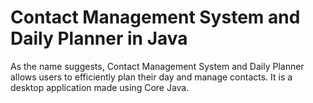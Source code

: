 # Contact Management System and Daily Planner in Java
As the name suggests, Contact Management System and Daily Planner allows users to efficiently plan their day and manage contacts. It is a desktop application made using Core Java.
